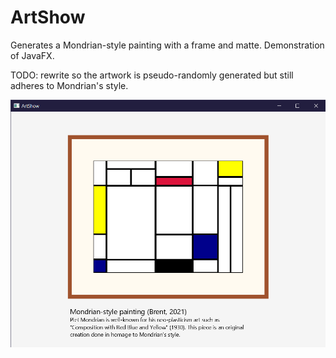 # ArtShow
<p>
  Generates a Mondrian-style painting with a frame and matte. Demonstration of JavaFX. 
</p>
<p>
  <emphasis>TODO: </emphasis> rewrite so the artwork is pseudo-randomly generated but still adheres to Mondrian's style. 
</p>
<img src="ArtShow-Brent.png" padding-top="10px"/>

